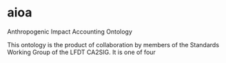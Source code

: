 # aioa
Anthropogenic Impact Accounting Ontology

This ontology is the product of collaboration by members of the Standards Working Group of the LFDT CA2SIG. It is one of four
